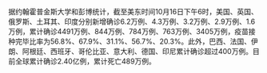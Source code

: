 据约翰霍普金斯大学和彭博统计，截至美东时间10月16日下午6时，美国、英国、俄罗斯、土耳其、印度分别新增确诊6.2万例、4.3万例、3.2万例、2.9万例、1.6万例，累计确诊4491万例、844万例、784万例、763万例、3405万例，疫苗接种完毕比率为56.8%、67.9%、31.1%、56.7%、20.3%。此外，巴西、法国、伊朗、阿根廷、西班牙、哥伦比亚、意大利、德国、印尼累计确诊超过400万例。目前全球累计确诊2.40亿例，累计死亡489万例。